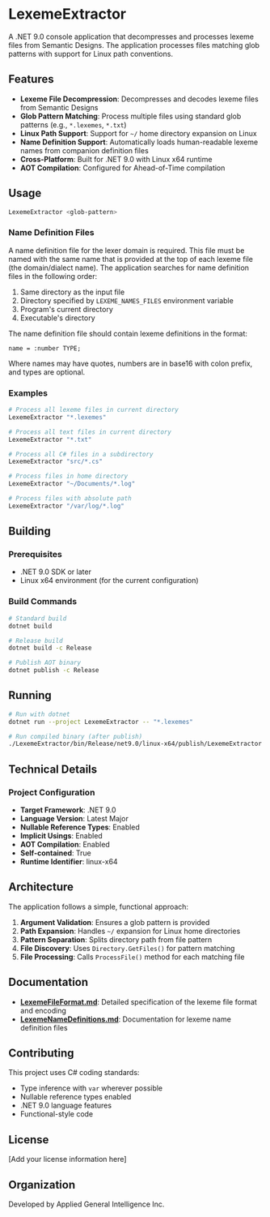 # LexemeExtractor

A .NET 9.0 console application that decompresses and processes lexeme files from Semantic Designs. The application processes files matching glob patterns with support for Linux path conventions.

## Features

- **Lexeme File Decompression**: Decompresses and decodes lexeme files from Semantic Designs
- **Glob Pattern Matching**: Process multiple files using standard glob patterns (e.g., `*.lexemes`, `*.txt`)
- **Linux Path Support**: Support for `~/` home directory expansion on Linux
- **Name Definition Support**: Automatically loads human-readable lexeme names from companion definition files
- **Cross-Platform**: Built for .NET 9.0 with Linux x64 runtime
- **AOT Compilation**: Configured for Ahead-of-Time compilation

## Usage

```bash
LexemeExtractor <glob-pattern>
```

### Name Definition Files

A name definition file for the lexer domain is required. This file must be named with the same name that is provided at the top of each lexeme file (the domain/dialect name). The application searches for name definition files in the following order:

1. Same directory as the input file
2. Directory specified by `LEXEME_NAMES_FILES` environment variable
3. Program's current directory
4. Executable's directory

The name definition file should contain lexeme definitions in the format:
```
name = :number TYPE;
```

Where names may have quotes, numbers are in base16 with colon prefix, and types are optional.

### Examples

```bash
# Process all lexeme files in current directory
LexemeExtractor "*.lexemes"

# Process all text files in current directory
LexemeExtractor "*.txt"

# Process all C# files in a subdirectory
LexemeExtractor "src/*.cs"

# Process files in home directory
LexemeExtractor "~/Documents/*.log"

# Process files with absolute path
LexemeExtractor "/var/log/*.log"
```

## Building

### Prerequisites

- .NET 9.0 SDK or later
- Linux x64 environment (for the current configuration)

### Build Commands

```bash
# Standard build
dotnet build

# Release build
dotnet build -c Release

# Publish AOT binary
dotnet publish -c Release
```

## Running

```bash
# Run with dotnet
dotnet run --project LexemeExtractor -- "*.lexemes"

# Run compiled binary (after publish)
./LexemeExtractor/bin/Release/net9.0/linux-x64/publish/LexemeExtractor "*.lexemes"
```

## Technical Details

### Project Configuration

- **Target Framework**: .NET 9.0
- **Language Version**: Latest Major
- **Nullable Reference Types**: Enabled
- **Implicit Usings**: Enabled
- **AOT Compilation**: Enabled
- **Self-contained**: True
- **Runtime Identifier**: linux-x64

## Architecture

The application follows a simple, functional approach:

1. **Argument Validation**: Ensures a glob pattern is provided
2. **Path Expansion**: Handles `~/` expansion for Linux home directories
3. **Pattern Separation**: Splits directory path from file pattern
4. **File Discovery**: Uses `Directory.GetFiles()` for pattern matching
5. **File Processing**: Calls `ProcessFile()` method for each matching file

## Documentation

- **[LexemeFileFormat.md](LexemeFileFormat.md)**: Detailed specification of the lexeme file format and encoding
- **[LexemeNameDefinitions.md](LexemeNameDefinitions.md)**: Documentation for lexeme name definition files

## Contributing

This project uses C# coding standards:

- Type inference with `var` wherever possible
- Nullable reference types enabled
- .NET 9.0 language features
- Functional-style code

## License

[Add your license information here]

## Organization

Developed by Applied General Intelligence Inc.
